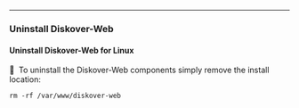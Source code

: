 ___
### Uninstall Diskover-Web

#### Uninstall Diskover-Web for Linux

🔴 &nbsp;To uninstall the Diskover-Web components simply remove the install location:
```
rm -rf /var/www/diskover-web
```
